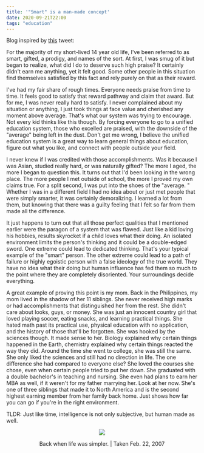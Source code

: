 ```yaml
---
title: '"Smart" is a man-made concept'
date: 2020-09-21T22:00
tags: "education"
---
```

Blog inspired by [this](https://twitter.com/shl/status/1306938826070224896) tweet:

For the majority of my short-lived 14 year old life, I've been referred to as smart, gifted, a prodigy, and names of the sort. At first, I was smug of it but began to realize, what did I do to deserve such high praise? It certainly didn't earn me anything, yet it felt good. Some other people in this situation find themselves satisfied by this fact and rely purely on that as their reward.

I've had my fair share of rough times. Everyone needs praise from time to time. It feels good to satisfy that reward pathway and claim that award. But for me, I was never really hard to satisfy. I never complained about my situation or anything, I just took things at face value and cherished any moment above average. That's what our system was trying to encourage. Not every kid thinks like this though. By forcing everyone to go to a unified education system, those who excelled are praised, with the downside of the "average" being left in the dust. Don't get me wrong, I believe the unified education system is a great way to learn general things about education, figure out what you like, and connect with people outside your field. 

I never knew if I was credited with those accomplishments. Was it because I was Asian, studied really hard, or was naturally gifted? The more I aged, the more I began to question this. It turns out that I'd been looking in the wrong place. The more people I met outside of school, the more I proved my own claims true. For a split second, I was put into the shoes of the "average. " Whether I was in a different field I had no idea about or just met people that were simply smarter, it was certainly demoralizing. I learned a lot from them, but knowing that there was a guilty feeling that I felt so far from them made all the difference.

It just happens to turn out that all those perfect qualities that I mentioned earlier were the paragon of a system that was flawed. Just like a kid loving his hobbies, results skyrocket if a child loves what their doing.  An isolated environment limits the person's thinking and it could be a double-edged sword. One extreme could lead to dedicated thinking. That's your typical example of the "smart" person. The other extreme could lead to a path of failure or highly egoistic person with a false ideology of the true world. They have no idea what their doing but human influence has fed them so much to the point where they are completely disoriented. Your surroundings decide everything.

A great example of proving this point is my mom. Back in the Philippines, my mom lived in the shadow of her 11 siblings. She never received high marks or had accomplishments that distinguished her from the rest. She didn't care about looks, guys, or money. She was just an innocent country girl that loved playing soccer, eating snacks, and learning practical things. She hated math past its practical use, physical education with no application, and the history of those that'll be forgotten. She was hooked by the sciences though. It made sense to her. Biology explained why certain things happened in the Earth, chemistry explained why certain things reacted the way they did. Around the time she went to college, she was still the same. She only liked the sciences and still had no direction in life. The one difference she had compared to everyone else? She loved the courses she chose, even when certain people tried to put her down. She graduated with a double bachelor's in teaching and nursing. She even had plans to earn her MBA as well, if it weren't for my father marrying her. Look at her now. She's one of three siblings that made it to North America and is the second highest earning member from her family back home. Just shows how far you can go if you're in the right environment.

TLDR: Just like time, intelligence is not only subjective, but human made as well. 

<p align="center">
  <img src="https://user-images.githubusercontent.com/71365470/116774448-7b04a500-aa11-11eb-80ed-203e8f5ba999.jpg" />
</p>

<p align="center">Back when life was simpler. | Taken Feb. 22, 2007</p>
